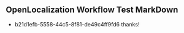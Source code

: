 ## OpenLocalization Workflow Test MarkDown
* b21d1efb-5558-44c5-8f81-de49c4ff9fd6 thanks!

<!--HONumber=Jul16_HO5-->


